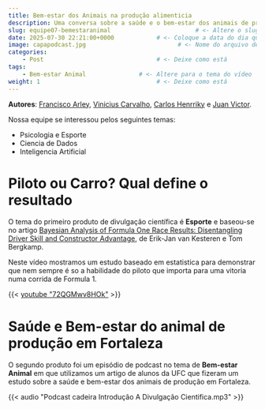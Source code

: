 ```yaml
---
title: Bem-estar dos Animais na produção alimenticia                    # <- Altere o título
description: Uma conversa sobre a saúde e o bem-estar dos animais de produção alimenticia em Fortaleza, usamos um artigo de base para a nossa conversa e criação do nosso podcast  # <- Altere a descrição
slug: equipe07-bemestaranimal                        # <- Altere o slug com equipeXX-temaprincipal
date: 2025-07-30 22:21:00+0000            # <- Coloque a data do dia que inseriu o conteúdo         
image: capapodcast.jpg                          # <- Nome do arquivo de imagem com a capa (adicione à pasta) 
categories:
    - Post                                # <- Deixe como está
tags:
    - Bem-estar Animal               # <- Altere para o tema do vídeo
weight: 1                                 # <- Deixe como está
---
```


**Autores**: [Francisco Arley](contatofcarley@gmail.com), [Vinicius Carvalho](viniciuscarvalholima.27@gmail.com), [Carlos Henrriky](carloshenrriky@alu.ufc.br) e [Juan Victor](juanvictor@alu.ufc.br). 

Nossa equipe se interessou pelos seguintes temas:

 - Psicologia e Esporte
 - Ciencia de Dados
 - Inteligencia Artificial
  
# Piloto ou Carro? Qual define o resultado

O tema do primeiro produto de divulgação científica é **Esporte** e baseou-se no artigo [Bayesian Analysis of Formula One Race Results:
Disentangling Driver Skill and Constructor Advantage](
https://doi.org/10.1515/jqas-2022-0021), de Erik-Jan van Kesteren e Tom Bergkamp.

Neste vídeo mostramos um estudo baseado em estatistica para demonstrar que nem sempre é so a habilidade do piloto que importa para uma vitoria numa corrida de Formula 1.

{{< [youtube "72QGMwv8HOk"](https://www.youtube.com/watch?v=RMtM7solA8c&authuser=2) >}}

# Saúde e Bem-estar do animal de produção em Fortaleza
O segundo produto foi um episódio de podcast no tema de **Bem-estar Animal** em que utilizamos um artigo de alunos da UFC que fizeram um estudo sobre a saúde e bem-estar dos animais de produção em Fortaleza.


{{< audio "Podcast cadeira Introdução A Divulgação Cientifica.mp3" >}}

